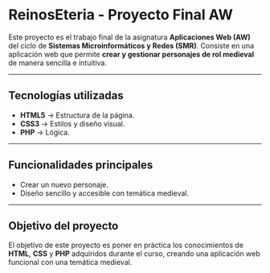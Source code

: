 # ReinosEteria - Proyecto Final AW

Este proyecto es el trabajo final de la asignatura **Aplicaciones Web (AW)** del ciclo de **Sistemas Microinformáticos y Redes (SMR)**.
Consiste en una aplicación web que permite **crear y gestionar personajes de rol medieval** de manera sencilla e intuitiva.

---

## Tecnologías utilizadas

- **HTML5** → Estructura de la página.
- **CSS3** → Estilos y diseño visual.
- **PHP** → Lógica.

---

## Funcionalidades principales

- Crear un nuevo personaje.
- Diseño sencillo y accesible con temática medieval.

---

## Objetivo del proyecto

El objetivo de este proyecto es poner en práctica los conocimientos de **HTML**, **CSS** y **PHP** adquiridos durante el curso,
creando una aplicación web funcional con una temática medieval.
